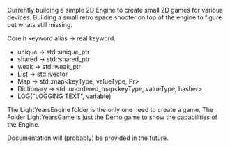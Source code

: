 Currently building a simple 2D Engine to create small 2D games for various devices. Building a small retro space shooter on top of the engine to figure out whats still missing. 

Core.h keyword alias -> real keyword. 
- unique -> std::unique_ptr<T>
- shared -> std::shared_ptr<T>
- weak -> std::weak_ptr<T>
- List -> std::vector<T>
- Map -> std::map<keyType, valueType, Pr>
- Dictionary -> std::unordered_map<keyType, valueType, hasher>
- LOG("LOGGING TEXT", variable)

The LightYearsEngine folder is the only one need to create a game.
The Folder LightYearsGame is just the Demo game to show the capabilities of the Engine.

Documentation will (probably) be provided in the future.
